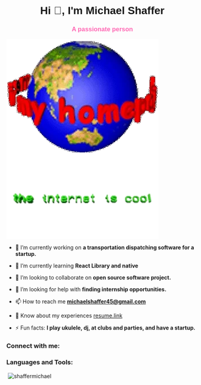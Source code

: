 
<h1 align="center" style="font-family: 'Comic Sans MS', sans-serif; color: neongreen;">Hi 👋, I'm Michael Shaffer</h1>

<h3 align="center" style="font-family: 'Arial', sans-serif; color: hotpink;">A passionate person</h3>

<img align="center" alt="Coding" width="400" src="Icons/homepage.gif">

<img align="center" alt="textbanner" width="400" src="Icons/coolinternet.gif">

<style>
  body {
    background-image: url('Icons/space.jpg');
    background-size: cover;
    background-repeat: repeat;
  }
</style>




- 🔭 I’m currently working on **a transportation dispatching software for a startup.**

- 🌱 I’m currently learning **React Library and native**

- 👯 I’m looking to collaborate on **open source software project.**

- 🤝 I’m looking for help with **finding internship opportunities.**

- 📫 How to reach me **michaelshaffer45@gmail.com**

- 📄 Know about my experiences [resume.link](resume.link)

- ⚡ Fun facts: **I play ukulele, dj, at clubs and parties, and have a startup.**

<h3 align="left">Connect with me:</h3>
<p align="left">
</p>

<h3 align="left">Languages and Tools:</h3>

<p>&nbsp;<img align="center" src="https://github-readme-stats.vercel.app/api?username=shaffermichael&show_icons=true&locale=en" alt="shaffermichael" /></p>
